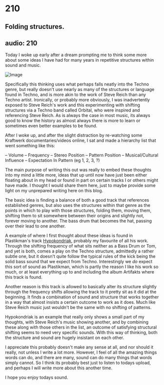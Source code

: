 # 210
## Folding structures.
audio: 210
---
Today I woke up early after a dream prompting me to think some more about some ideas I have had for many years in repetitive structures within sound and music.

![Image](/assets/img/Snd-210.png)

Specifically this thinking uses what perhaps falls neatly into the Techno genre, but really doesn't use nearly as many of the structures or language found in Techno, and is more akin to the work of Steve Reich than any Techno artist. Ironically, or probably more obviously, I was inadvertently exposed to Steve Reich's work and this experimenting with shifting structures via a Techno band called Orbital, who were inspired and referencing Steve Reich. As is always the case in most music, its always good to know the history as almost always there is more to learn or sometimes even better examples to be found.

After I woke up, and after the slight distraction by re-watching some Kraftwerk documentaries/videos online, I sat and made a hierarchy list that went something like this:

– Volume
– Frequency
– Stereo Position
– Pattern Position
– Musical/Cultural Influence
– Expectation In Pattern (eg 1, 2, 3, ?)

The main purpose of writing this out was really to embed these thoughts into my mind a little more, ideas that up until now have just been either floating about in my head or found in part on certain tracks I or others might have made. I thought I would share them here, just to maybe provide some light on my unprepared writing here on this blog.

The basic idea is finding a balance of both a good track that references established genres, but also uses the structures within that genre as the points in which to play with those structures, folding them, moving them, shifting them to sit somewhere between their origins and slightly not, forever moving to another. The bass drum that becomes the hat, passing over their lead to one another.

A example of where I first thought about these ideas is found in Plastikman's track <a href="http://www.youtube.com/watch?v=jOrTm3QWtn8" title="Hypokondriak" target="_blank">Hypokondriak</a>, probably my favourite of all his work. Through the shifting frequency of what sits neither as a Bass Drum or Tom, and yet is both, comes a play on the Techno structure, admittedly a rather subtle one, but it doesn't quite follow the typical rules of the kick being the solid bass sound that we expect from Techno. Interestingly we <i>do</i> expect this sort of sound as Plastikman, which is partly the reason I like his work so much, or at least everything up to and including the album Artifakts where this track is found.

Another reason is this track is allowed to basically alter its structure slightly through the frequency shifts allowing the track to it pretty sit as it did at the beginning. It finds a combination of sound and structure that works together in a way that almost insists a certain outcome to work as it does. Much like Steve Reich music just wouldn't be the same with no shifting of patterns.

Hypokondriak is an example that really only shows a small part of my thoughts, with Steve Reich's music showing another, and by combining these along with those others in the list, an outcome of satisfying structural shifting seems to need very specific sounds. With this way of thinking, both the structure and sound are hugely insistant on each other.

I appreciate this probably doesn't make any sense at all, and nor should it really, not unless I write a lot more. However, I feel of all the amazing things words can do, and there are many, sound can do many things that words simply cannot. So I think its probably best just to listen to todays upload, and perhaps I will write more about this another time.

I hope you enjoy todays sound.
